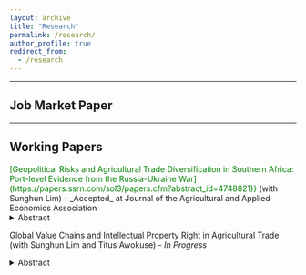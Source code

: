 ```yaml
---
layout: archive
title: "Research"
permalink: /research/
author_profile: true
redirect_from:
  - /research
---
```


<hr>

## Job Market Paper

<hr>

## Working Papers

<span style="color:green">
[Geopolitical Risks and Agricultural Trade Diversification in Southern Africa: Port-level Evidence from the Russia-Ukraine War](https://papers.ssrn.com/sol3/papers.cfm?abstract_id=4748821)}
</span>
(with Sunghun Lim) - _Accepted_ at Journal of the Agricultural and Applied Economics Association
<details>
<summary>Abstract</summary>
With the spread of global agricultural value chains, international geopolitical risks often unintentionally trigger food insecurity in bystander countries. This study explores the impact of Russia's invasion of Ukraine on wheat supplies in South Africa and their trade diversification. Using port-level trade data, we show that South Africa, the main distribution route for South African wheat supplies, rapidly diversified its imports to mitigate geopolitical risk in the aftermath of the war. This sudden import diversification prevented the war-induced decline in average wheat imports, yet it led to an increase in the volatility of annual imports. More importantly, the import diversification contributed to more secure wheat supplies for southern African landlocked countries that were heavily reliant on border imports from South Africa. Our study highlights that sourcing diversification in a country with well-developed port infrastructure could be instrumental in stave off food insecurity in neighboring countries in times of geopolitical crises.    
</details>

  
Global Value Chains and Intellectual Property Right in Agricultural Trade (with Sunghun Lim and Titus Awokuse) - _In Progress_
<details>
<summary>Abstract</summary>
This paper examines the impact of intellectual property rights (IPR)-related trade policy on agri-food global value chains (GVCs). The study uses IPR provisions in regional trade agreements (RTAs) as a proxy for IPR-related trade policy. The empirical specification follows a gravity model, and the Pseudo Poisson Maximum Likelihood method is employed. The paper analyzes the overall effect of IPR provisions in RTAs on average GVC trade in the agriculture and food sectors. We further explore the trade effects of IPR provisions based on their specific characteristics, utilizing the deep trade agreement data published by the World Bank. Finally, the paper investigates the effects of IPR provisions by income pair group. The empirical results indicate that average bilateral agricultural GVC trade participation decreases between members with RTAs that include IPR provisions compared to those without. However, the effects vary by the type of IPR provisions. The results suggest that an interactive effect between the two types of IPR provisions is crucial for enhancing agricultural and food GVC trade, whereas single-type IPR provisions have a negative effect. The effects are more significant in the agriculture sector compared to the food sector. Moreover, the study finds heterogeneous effects across countries' income levels.  
</details>
